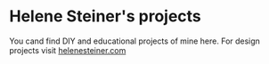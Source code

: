 # Helene Steiner's projects
You cand find DIY and educational projects of mine here.
For design projects visit [helenesteiner.com](www.helenesteiner.com)

